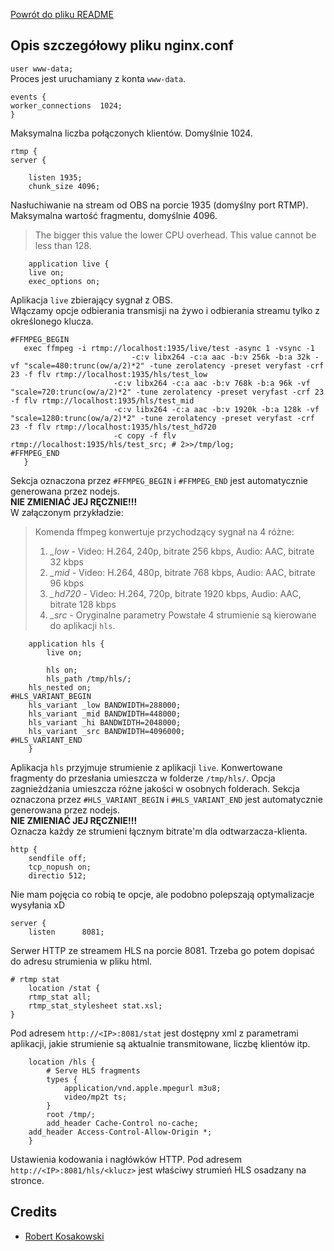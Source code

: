 [Powrót do pliku README](../master/README.md)
## Opis szczegółowy pliku nginx.conf

`user www-data;`  
Proces jest uruchamiany z konta `www-data`.

```
events {
worker_connections  1024;
}
```
Maksymalna liczba połączonych klientów. Domyślnie 1024.

```
rtmp {
server {

    listen 1935;	
    chunk_size 4096;
```
Nasłuchiwanie na stream od OBS na porcie 1935 (domyślny port RTMP).  
Maksymalna wartość fragmentu, domyślnie 4096. 
>The bigger this value the lower CPU overhead. This value cannot be less than 128.

```
    application live {
	live on;
	exec_options on;
 ```
 Aplikacja `live` zbierający sygnał z OBS.  
 Włączamy opcje odbierania transmisji na żywo i odbierania streamu tylko z określonego klucza.
 ```
 #FFMPEG_BEGIN
	exec ffmpeg -i rtmp://localhost:1935/live/test -async 1 -vsync -1
	            	        -c:v libx264 -c:a aac -b:v 256k -b:a 32k -vf "scale=480:trunc(ow/a/2)*2" -tune zerolatency -preset veryfast -crf 23 -f flv rtmp://localhost:1935/hls/test_low
                        -c:v libx264 -c:a aac -b:v 768k -b:a 96k -vf "scale=720:trunc(ow/a/2)*2" -tune zerolatency -preset veryfast -crf 23 -f flv rtmp://localhost:1935/hls/test_mid
                        -c:v libx264 -c:a aac -b:v 1920k -b:a 128k -vf "scale=1280:trunc(ow/a/2)*2" -tune zerolatency -preset veryfast -crf 23 -f flv rtmp://localhost:1935/hls/test_hd720
                        -c copy -f flv rtmp://localhost:1935/hls/test_src; # 2>>/tmp/log;
#FFMPEG_END
    }
```
Sekcja oznaczona przez `#FFMPEG_BEGIN` i `#FFMPEG_END` jest automatycznie generowana przez nodejs.  
**NIE ZMIENIAĆ JEJ RĘCZNIE!!!**  
W załączonym przykładzie:
>Komenda ffmpeg konwertuje przychodzący sygnał na 4 różne:
>1. *_low* - Video: H.264, 240p, bitrate 256 kbps, Audio: AAC, bitrate 32 kbps
>2. *_mid* - Video: H.264, 480p, bitrate 768 kbps, Audio: AAC, bitrate 96 kbps
>3. *_hd720* - Video: H.264, 720p, bitrate 1920 kbps, Audio: AAC, bitrate 128 kbps
>4. *_src* - Oryginalne parametry
>Powstałe 4 strumienie są kierowane do aplikacji `hls`.

```
    application hls {
        live on;

        hls on;
        hls_path /tmp/hls/;
	hls_nested on;
#HLS_VARIANT_BEGIN
	hls_variant _low BANDWIDTH=288000;
	hls_variant _mid BANDWIDTH=448000;
	hls_variant _hi BANDWIDTH=2048000;
	hls_variant _src BANDWIDTH=4096000;
#HLS_VARIANT_END
    }
```
Aplikacja `hls` przyjmuje strumienie z aplikacji `live`. Konwertowane fragmenty do przesłania umieszcza w folderze `/tmp/hls/`.
Opcja zagnieżdżania umieszcza różne jakości w osobnych folderach.
Sekcja oznaczona przez `#HLS_VARIANT_BEGIN` i `#HLS_VARIANT_END` jest automatycznie generowana przez nodejs.  
**NIE ZMIENIAĆ JEJ RĘCZNIE!!!**  
Oznacza każdy ze strumieni łącznym bitrate'm dla odtwarzacza-klienta.

```
http {
	sendfile off;
	tcp_nopush on;
	directio 512;
```
Nie mam pojęcia co robią te opcje, ale podobno polepszają optymalizacje wysyłania xD

```
server {
    listen      8081;
```
Serwer HTTP ze streamem HLS na porcie 8081. Trzeba go potem dopisać do adresu strumienia w pliku html.  

```
# rtmp stat
	location /stat {
	rtmp_stat all;
	rtmp_stat_stylesheet stat.xsl;
}
```
Pod adresem `http://<IP>:8081/stat` jest dostępny xml z parametrami aplikacji, jakie strumienie są aktualnie transmitowane, liczbę klientów itp.

```
    location /hls {
        # Serve HLS fragments
        types {
            application/vnd.apple.mpegurl m3u8;
            video/mp2t ts;
        }
        root /tmp/;
        add_header Cache-Control no-cache;
	add_header Access-Control-Allow-Origin *;
    }
```
Ustawienia kodowania i nagłówków HTTP.
Pod adresem `http://<IP>:8081/hls/<klucz>` jest właściwy strumień HLS osadzany na stronce.

## Credits
- [Robert Kosakowski](https://github.com/Kosert)
